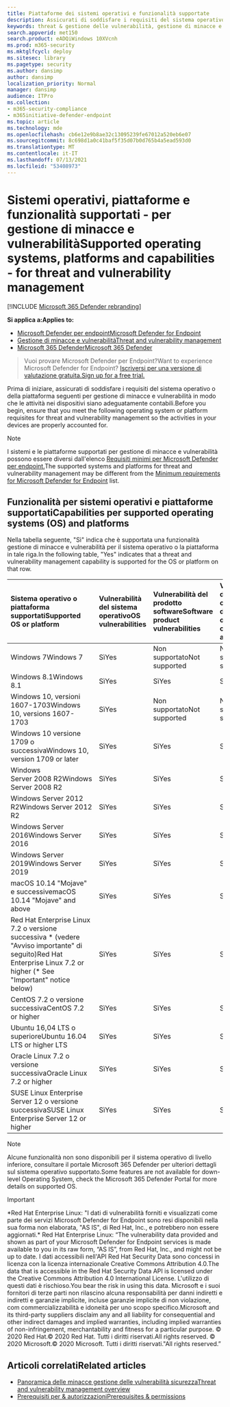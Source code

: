 ```yaml
---
title: Piattaforme dei sistemi operativi e funzionalità supportate
description: Assicurati di soddisfare i requisiti del sistema operativo o della piattaforma per gestione di minacce e vulnerabilità, in modo che le attività in tutti i dispositivi siano adeguatamente contabili.
keywords: threat & gestione delle vulnerabilità, gestione di minacce e vulnerabilità, sistema operativo, requisiti della piattaforma, prerequisiti, Microsoft Defender for Endpoint-tvm supported os, Microsoft Defender for Endpoint-tvm, supported operating systems, supported platforms, linux support, mac support
search.appverid: met150
search.product: eADQiWindows 10XVcnh
ms.prod: m365-security
ms.mktglfcycl: deploy
ms.sitesec: library
ms.pagetype: security
ms.author: dansimp
author: dansimp
localization_priority: Normal
manager: dansimp
audience: ITPro
ms.collection:
- m365-security-compliance
- m365initiative-defender-endpoint
ms.topic: article
ms.technology: mde
ms.openlocfilehash: cb6e12e9b8ae32c13095239fe67012a520eb6e07
ms.sourcegitcommit: 8c698d1a0c41baf5f35d07b0d765b4a5ead593d0
ms.translationtype: MT
ms.contentlocale: it-IT
ms.lasthandoff: 07/13/2021
ms.locfileid: "53408973"
---
```

# <a name="supported-operating-systems-platforms-and-capabilities---for-threat-and-vulnerability-management"></a><span data-ttu-id="4499c-104">Sistemi operativi, piattaforme e funzionalità supportati - per gestione di minacce e vulnerabilità</span><span class="sxs-lookup"><span data-stu-id="4499c-104">Supported operating systems, platforms and capabilities - for threat and vulnerability management</span></span>

[!INCLUDE [Microsoft 365 Defender rebranding](../../includes/microsoft-defender.md)]

<span data-ttu-id="4499c-105">**Si applica a:**</span><span class="sxs-lookup"><span data-stu-id="4499c-105">**Applies to:**</span></span>

- [<span data-ttu-id="4499c-106">Microsoft Defender per endpoint</span><span class="sxs-lookup"><span data-stu-id="4499c-106">Microsoft Defender for Endpoint</span></span>](https://go.microsoft.com/fwlink/?linkid=2154037)
- [<span data-ttu-id="4499c-107">Gestione di minacce e vulnerabilità</span><span class="sxs-lookup"><span data-stu-id="4499c-107">Threat and vulnerability management</span></span>](next-gen-threat-and-vuln-mgt.md)
- [<span data-ttu-id="4499c-108">Microsoft 365 Defender</span><span class="sxs-lookup"><span data-stu-id="4499c-108">Microsoft 365 Defender</span></span>](https://go.microsoft.com/fwlink/?linkid=2118804)

><span data-ttu-id="4499c-109">Vuoi provare Microsoft Defender per Endpoint?</span><span class="sxs-lookup"><span data-stu-id="4499c-109">Want to experience Microsoft Defender for Endpoint?</span></span> [<span data-ttu-id="4499c-110">Iscriversi per una versione di valutazione gratuita.</span><span class="sxs-lookup"><span data-stu-id="4499c-110">Sign up for a free trial.</span></span>](https://www.microsoft.com/microsoft-365/windows/microsoft-defender-atp?ocid=docs-wdatp-portaloverview-abovefoldlink)

<span data-ttu-id="4499c-111">Prima di iniziare, assicurati di soddisfare i requisiti del sistema operativo o della piattaforma seguenti per gestione di minacce e vulnerabilità in modo che le attività nei dispositivi siano adeguatamente contabili.</span><span class="sxs-lookup"><span data-stu-id="4499c-111">Before you begin, ensure that you meet the following operating system or platform requisites for threat and vulnerability management so the activities in your devices are properly accounted for.</span></span>

>[!NOTE]
><span data-ttu-id="4499c-112">I sistemi e le piattaforme supportati per gestione di minacce e vulnerabilità possono essere diversi dall'elenco [Requisiti minimi per Microsoft Defender per endpoint.](minimum-requirements.md)</span><span class="sxs-lookup"><span data-stu-id="4499c-112">The supported systems and platforms for threat and vulnerability management may be different from the [Minimum requirements for Microsoft Defender for Endpoint](minimum-requirements.md) list.</span></span>

## <a name="capabilities-per-supported-operating-systems-os-and-platforms"></a><span data-ttu-id="4499c-113">Funzionalità per sistemi operativi e piattaforme supportati</span><span class="sxs-lookup"><span data-stu-id="4499c-113">Capabilities per supported operating systems (OS) and platforms</span></span>

<span data-ttu-id="4499c-114">Nella tabella seguente, "Sì" indica che è supportata una funzionalità gestione di minacce e vulnerabilità per il sistema operativo o la piattaforma in tale riga.</span><span class="sxs-lookup"><span data-stu-id="4499c-114">In the following table, "Yes" indicates that a threat and vulnerability management capability is supported for the OS or platform on that row.</span></span>

<span data-ttu-id="4499c-115">Sistema operativo o piattaforma supportati</span><span class="sxs-lookup"><span data-stu-id="4499c-115">Supported OS or platform</span></span> | <span data-ttu-id="4499c-116">Vulnerabilità del sistema operativo</span><span class="sxs-lookup"><span data-stu-id="4499c-116">OS vulnerabilities</span></span> | <span data-ttu-id="4499c-117">Vulnerabilità del prodotto software</span><span class="sxs-lookup"><span data-stu-id="4499c-117">Software product vulnerabilities</span></span> | <span data-ttu-id="4499c-118">Valutazione della configurazione del sistema operativo</span><span class="sxs-lookup"><span data-stu-id="4499c-118">OS configuration assessment</span></span> | <span data-ttu-id="4499c-119">Valutazione della configurazione dei controlli di sicurezza</span><span class="sxs-lookup"><span data-stu-id="4499c-119">Security controls configuration assessment</span></span> | <span data-ttu-id="4499c-120">Valutazione della configurazione del prodotto software</span><span class="sxs-lookup"><span data-stu-id="4499c-120">Software product configuration assessment</span></span>
:---|:---|:---|:---|:---|:---
<span data-ttu-id="4499c-121">Windows 7</span><span class="sxs-lookup"><span data-stu-id="4499c-121">Windows 7</span></span> | <span data-ttu-id="4499c-122">Sì</span><span class="sxs-lookup"><span data-stu-id="4499c-122">Yes</span></span> | <span data-ttu-id="4499c-123">Non supportato</span><span class="sxs-lookup"><span data-stu-id="4499c-123">Not supported</span></span> | <span data-ttu-id="4499c-124">Non supportato</span><span class="sxs-lookup"><span data-stu-id="4499c-124">Not supported</span></span> | <span data-ttu-id="4499c-125">Non supportato</span><span class="sxs-lookup"><span data-stu-id="4499c-125">Not supported</span></span> | <span data-ttu-id="4499c-126">Non supportato</span><span class="sxs-lookup"><span data-stu-id="4499c-126">Not supported</span></span>
<span data-ttu-id="4499c-127">Windows 8.1</span><span class="sxs-lookup"><span data-stu-id="4499c-127">Windows 8.1</span></span> | <span data-ttu-id="4499c-128">Sì</span><span class="sxs-lookup"><span data-stu-id="4499c-128">Yes</span></span> | <span data-ttu-id="4499c-129">Sì</span><span class="sxs-lookup"><span data-stu-id="4499c-129">Yes</span></span> | <span data-ttu-id="4499c-130">Sì</span><span class="sxs-lookup"><span data-stu-id="4499c-130">Yes</span></span> | <span data-ttu-id="4499c-131">Sì</span><span class="sxs-lookup"><span data-stu-id="4499c-131">Yes</span></span>| <span data-ttu-id="4499c-132">Sì</span><span class="sxs-lookup"><span data-stu-id="4499c-132">Yes</span></span>
<span data-ttu-id="4499c-133">Windows 10, versioni 1607-1703</span><span class="sxs-lookup"><span data-stu-id="4499c-133">Windows 10, versions 1607-1703</span></span> | <span data-ttu-id="4499c-134">Sì</span><span class="sxs-lookup"><span data-stu-id="4499c-134">Yes</span></span>  | <span data-ttu-id="4499c-135">Non supportato</span><span class="sxs-lookup"><span data-stu-id="4499c-135">Not supported</span></span> | <span data-ttu-id="4499c-136">Non supportato</span><span class="sxs-lookup"><span data-stu-id="4499c-136">Not supported</span></span> | <span data-ttu-id="4499c-137">Non supportato</span><span class="sxs-lookup"><span data-stu-id="4499c-137">Not supported</span></span> | <span data-ttu-id="4499c-138">Non supportato</span><span class="sxs-lookup"><span data-stu-id="4499c-138">Not supported</span></span>
<span data-ttu-id="4499c-139">Windows 10 versione 1709 o successiva</span><span class="sxs-lookup"><span data-stu-id="4499c-139">Windows 10, version 1709 or later</span></span> | <span data-ttu-id="4499c-140">Sì</span><span class="sxs-lookup"><span data-stu-id="4499c-140">Yes</span></span> | <span data-ttu-id="4499c-141">Sì</span><span class="sxs-lookup"><span data-stu-id="4499c-141">Yes</span></span> | <span data-ttu-id="4499c-142">Sì</span><span class="sxs-lookup"><span data-stu-id="4499c-142">Yes</span></span> | <span data-ttu-id="4499c-143">Sì</span><span class="sxs-lookup"><span data-stu-id="4499c-143">Yes</span></span> | <span data-ttu-id="4499c-144">Sì</span><span class="sxs-lookup"><span data-stu-id="4499c-144">Yes</span></span>
<span data-ttu-id="4499c-145">Windows Server 2008 R2</span><span class="sxs-lookup"><span data-stu-id="4499c-145">Windows Server 2008 R2</span></span> | <span data-ttu-id="4499c-146">Sì</span><span class="sxs-lookup"><span data-stu-id="4499c-146">Yes</span></span> | <span data-ttu-id="4499c-147">Sì</span><span class="sxs-lookup"><span data-stu-id="4499c-147">Yes</span></span> | <span data-ttu-id="4499c-148">Sì</span><span class="sxs-lookup"><span data-stu-id="4499c-148">Yes</span></span> | <span data-ttu-id="4499c-149">Sì</span><span class="sxs-lookup"><span data-stu-id="4499c-149">Yes</span></span> | <span data-ttu-id="4499c-150">Sì</span><span class="sxs-lookup"><span data-stu-id="4499c-150">Yes</span></span>
<span data-ttu-id="4499c-151">Windows Server 2012 R2</span><span class="sxs-lookup"><span data-stu-id="4499c-151">Windows Server 2012 R2</span></span> | <span data-ttu-id="4499c-152">Sì</span><span class="sxs-lookup"><span data-stu-id="4499c-152">Yes</span></span> | <span data-ttu-id="4499c-153">Sì</span><span class="sxs-lookup"><span data-stu-id="4499c-153">Yes</span></span> | <span data-ttu-id="4499c-154">Sì</span><span class="sxs-lookup"><span data-stu-id="4499c-154">Yes</span></span> | <span data-ttu-id="4499c-155">Sì</span><span class="sxs-lookup"><span data-stu-id="4499c-155">Yes</span></span> | <span data-ttu-id="4499c-156">Sì</span><span class="sxs-lookup"><span data-stu-id="4499c-156">Yes</span></span>
<span data-ttu-id="4499c-157">Windows Server 2016</span><span class="sxs-lookup"><span data-stu-id="4499c-157">Windows Server 2016</span></span> | <span data-ttu-id="4499c-158">Sì</span><span class="sxs-lookup"><span data-stu-id="4499c-158">Yes</span></span> | <span data-ttu-id="4499c-159">Sì</span><span class="sxs-lookup"><span data-stu-id="4499c-159">Yes</span></span> | <span data-ttu-id="4499c-160">Sì</span><span class="sxs-lookup"><span data-stu-id="4499c-160">Yes</span></span> | <span data-ttu-id="4499c-161">Sì</span><span class="sxs-lookup"><span data-stu-id="4499c-161">Yes</span></span> | <span data-ttu-id="4499c-162">Sì</span><span class="sxs-lookup"><span data-stu-id="4499c-162">Yes</span></span>
<span data-ttu-id="4499c-163">Windows Server 2019</span><span class="sxs-lookup"><span data-stu-id="4499c-163">Windows Server 2019</span></span> | <span data-ttu-id="4499c-164">Sì</span><span class="sxs-lookup"><span data-stu-id="4499c-164">Yes</span></span> | <span data-ttu-id="4499c-165">Sì</span><span class="sxs-lookup"><span data-stu-id="4499c-165">Yes</span></span> | <span data-ttu-id="4499c-166">Sì</span><span class="sxs-lookup"><span data-stu-id="4499c-166">Yes</span></span> | <span data-ttu-id="4499c-167">Sì</span><span class="sxs-lookup"><span data-stu-id="4499c-167">Yes</span></span> | <span data-ttu-id="4499c-168">Sì</span><span class="sxs-lookup"><span data-stu-id="4499c-168">Yes</span></span>
<span data-ttu-id="4499c-169">macOS 10.14 "Mojave" e successive</span><span class="sxs-lookup"><span data-stu-id="4499c-169">macOS 10.14 "Mojave" and above</span></span> | <span data-ttu-id="4499c-170">Sì</span><span class="sxs-lookup"><span data-stu-id="4499c-170">Yes</span></span> | <span data-ttu-id="4499c-171">Sì</span><span class="sxs-lookup"><span data-stu-id="4499c-171">Yes</span></span> | <span data-ttu-id="4499c-172">Sì</span><span class="sxs-lookup"><span data-stu-id="4499c-172">Yes</span></span> | <span data-ttu-id="4499c-173">Sì</span><span class="sxs-lookup"><span data-stu-id="4499c-173">Yes</span></span> | <span data-ttu-id="4499c-174">Sì</span><span class="sxs-lookup"><span data-stu-id="4499c-174">Yes</span></span> 
<span data-ttu-id="4499c-175">Red Hat Enterprise Linux 7.2 o versione successiva \* (vedere "Avviso importante" di seguito)</span><span class="sxs-lookup"><span data-stu-id="4499c-175">Red Hat Enterprise Linux 7.2 or higher (\* See "Important" notice below)</span></span> | <span data-ttu-id="4499c-176">Sì</span><span class="sxs-lookup"><span data-stu-id="4499c-176">Yes</span></span> | <span data-ttu-id="4499c-177">Sì</span><span class="sxs-lookup"><span data-stu-id="4499c-177">Yes</span></span> | <span data-ttu-id="4499c-178">Sì</span><span class="sxs-lookup"><span data-stu-id="4499c-178">Yes</span></span> | <span data-ttu-id="4499c-179">Sì</span><span class="sxs-lookup"><span data-stu-id="4499c-179">Yes</span></span> | <span data-ttu-id="4499c-180">Sì</span><span class="sxs-lookup"><span data-stu-id="4499c-180">Yes</span></span>
<span data-ttu-id="4499c-181">CentOS 7.2 o versione successiva</span><span class="sxs-lookup"><span data-stu-id="4499c-181">CentOS 7.2 or higher</span></span> | <span data-ttu-id="4499c-182">Sì</span><span class="sxs-lookup"><span data-stu-id="4499c-182">Yes</span></span> | <span data-ttu-id="4499c-183">Sì</span><span class="sxs-lookup"><span data-stu-id="4499c-183">Yes</span></span> | <span data-ttu-id="4499c-184">Sì</span><span class="sxs-lookup"><span data-stu-id="4499c-184">Yes</span></span> | <span data-ttu-id="4499c-185">Sì</span><span class="sxs-lookup"><span data-stu-id="4499c-185">Yes</span></span> | <span data-ttu-id="4499c-186">Sì</span><span class="sxs-lookup"><span data-stu-id="4499c-186">Yes</span></span>
<span data-ttu-id="4499c-187">Ubuntu 16,04 LTS o superiore</span><span class="sxs-lookup"><span data-stu-id="4499c-187">Ubuntu 16.04 LTS or higher LTS</span></span> | <span data-ttu-id="4499c-188">Sì</span><span class="sxs-lookup"><span data-stu-id="4499c-188">Yes</span></span> | <span data-ttu-id="4499c-189">Sì</span><span class="sxs-lookup"><span data-stu-id="4499c-189">Yes</span></span> | <span data-ttu-id="4499c-190">Sì</span><span class="sxs-lookup"><span data-stu-id="4499c-190">Yes</span></span> | <span data-ttu-id="4499c-191">Sì</span><span class="sxs-lookup"><span data-stu-id="4499c-191">Yes</span></span> | <span data-ttu-id="4499c-192">Sì</span><span class="sxs-lookup"><span data-stu-id="4499c-192">Yes</span></span>
<span data-ttu-id="4499c-193">Oracle Linux 7.2 o versione successiva</span><span class="sxs-lookup"><span data-stu-id="4499c-193">Oracle Linux 7.2 or higher</span></span> | <span data-ttu-id="4499c-194">Sì</span><span class="sxs-lookup"><span data-stu-id="4499c-194">Yes</span></span> | <span data-ttu-id="4499c-195">Sì</span><span class="sxs-lookup"><span data-stu-id="4499c-195">Yes</span></span> | <span data-ttu-id="4499c-196">Sì</span><span class="sxs-lookup"><span data-stu-id="4499c-196">Yes</span></span> | <span data-ttu-id="4499c-197">Sì</span><span class="sxs-lookup"><span data-stu-id="4499c-197">Yes</span></span> | <span data-ttu-id="4499c-198">Sì</span><span class="sxs-lookup"><span data-stu-id="4499c-198">Yes</span></span>
<span data-ttu-id="4499c-199">SUSE Linux Enterprise Server 12 o versione successiva</span><span class="sxs-lookup"><span data-stu-id="4499c-199">SUSE Linux Enterprise Server 12 or higher</span></span> | <span data-ttu-id="4499c-200">Sì</span><span class="sxs-lookup"><span data-stu-id="4499c-200">Yes</span></span> | <span data-ttu-id="4499c-201">Sì</span><span class="sxs-lookup"><span data-stu-id="4499c-201">Yes</span></span> | <span data-ttu-id="4499c-202">Sì</span><span class="sxs-lookup"><span data-stu-id="4499c-202">Yes</span></span> | <span data-ttu-id="4499c-203">Sì</span><span class="sxs-lookup"><span data-stu-id="4499c-203">Yes</span></span> | <span data-ttu-id="4499c-204">Sì</span><span class="sxs-lookup"><span data-stu-id="4499c-204">Yes</span></span>

>[!NOTE]
> <span data-ttu-id="4499c-205">Alcune funzionalità non sono disponibili per il sistema operativo di livello inferiore, consultare il portale Microsoft 365 Defender per ulteriori dettagli sul sistema operativo supportato.</span><span class="sxs-lookup"><span data-stu-id="4499c-205">Some features are not available for down-level Operating System, check the Microsoft 365 Defender Portal for more details on supported OS.</span></span>

>[!IMPORTANT]
> <span data-ttu-id="4499c-206">\*Red Hat Enterprise Linux: "I dati di vulnerabilità forniti e visualizzati come parte dei servizi Microsoft Defender for Endpoint sono resi disponibili nella sua forma non elaborata, "AS IS", di Red Hat, Inc., e potrebbero non essere aggiornati.</span><span class="sxs-lookup"><span data-stu-id="4499c-206">\* Red Hat Enterprise Linux: “The vulnerability data provided and shown as part of your Microsoft Defender for Endpoint services is made available to you in its raw form, “AS IS”, from Red Hat, Inc., and might not be up to date.</span></span> <span data-ttu-id="4499c-207">I dati accessibili nell'API Red Hat Security Data sono concessi in licenza con la licenza internazionale Creative Commons Attribution 4.0.</span><span class="sxs-lookup"><span data-stu-id="4499c-207">The data that is accessible in the Red Hat Security Data API is licensed under the Creative Commons Attribution 4.0 International License.</span></span> <span data-ttu-id="4499c-208">L'utilizzo di questi dati è rischioso.</span><span class="sxs-lookup"><span data-stu-id="4499c-208">You bear the risk in using this data.</span></span> <span data-ttu-id="4499c-209">Microsoft e i suoi fornitori di terze parti non rilascino alcuna responsabilità per danni indiretti e indiretti e garanzie implicite, incluse garanzie implicite di non violazione, com commercializzabilità e idoneità per uno scopo specifico.</span><span class="sxs-lookup"><span data-stu-id="4499c-209">Microsoft and its third-party suppliers disclaim any and all liability for consequential and other indirect damages and implied warranties, including implied warranties of non-infringement, merchantability and fitness for a particular purpose.</span></span> <span data-ttu-id="4499c-210">© 2020 Red Hat.</span><span class="sxs-lookup"><span data-stu-id="4499c-210">© 2020 Red Hat.</span></span> <span data-ttu-id="4499c-211">Tutti i diritti riservati.</span><span class="sxs-lookup"><span data-stu-id="4499c-211">All rights reserved.</span></span> <span data-ttu-id="4499c-212">© 2020 Microsoft.</span><span class="sxs-lookup"><span data-stu-id="4499c-212">© 2020 Microsoft.</span></span> <span data-ttu-id="4499c-213">Tutti i diritti riservati."</span><span class="sxs-lookup"><span data-stu-id="4499c-213">All rights reserved.”</span></span>

## <a name="related-articles"></a><span data-ttu-id="4499c-214">Articoli correlati</span><span class="sxs-lookup"><span data-stu-id="4499c-214">Related articles</span></span>

- [<span data-ttu-id="4499c-215">Panoramica delle minacce gestione delle vulnerabilità sicurezza</span><span class="sxs-lookup"><span data-stu-id="4499c-215">Threat and vulnerability management overview</span></span>](next-gen-threat-and-vuln-mgt.md)
- [<span data-ttu-id="4499c-216">Prerequisiti per & autorizzazioni</span><span class="sxs-lookup"><span data-stu-id="4499c-216">Prerequisites & permissions</span></span>](tvm-prerequisites.md)
